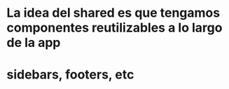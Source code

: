 # La idea del shared es que tengamos componentes reutilizables a lo largo de la app
# sidebars, footers, etc